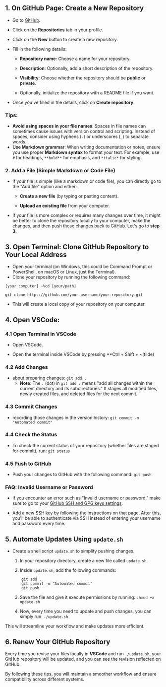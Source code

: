 ## 1. On GitHub Page: Create a New Repository
- Go to [GitHub](https://github.com).
    
- Click on the **Repositories** tab in your profile.
    
- Click on the **New** button to create a new repository.
    
- Fill in the following details:
    
    - **Repository name**: Choose a name for your repository.
        
    - **Description**: Optionally, add a short description of the repository.
        
    - **Visibility**: Choose whether the repository should be **public** or **private**.
        
    - Optionally, initialize the repository with a README file if you want.
        
- Once you've filled in the details, click on **Create repository**.

### Tips:
- **Avoid using spaces in your file names**: Spaces in file names can sometimes cause issues with version control and scripting. Instead of spaces, consider using hyphens (`-`) or underscores (`_`) to separate words.
- **Use Markdown grammar**: When writing documentation or notes, ensure you use proper **Markdown syntax** to format your text. For example, use `#` for headings, `**bold**` for emphasis, and `*italic*` for styling.
  
### 2. **Add a File (Simple Markdown or Code File)**

- If your file is simple (like a markdown or code file), you can directly go to the "Add file" option and either:
    
    - **Create a new file** (by typing or pasting content).
        
    - **Upload an existing file** from your computer.
- If your file is more complex or requires many changes over time, it might be better to clone the repository locally to your computer, make the changes, and then push those changes back to GitHub. Let's go to **step 3**.
## 3. Open **Terminal**: Clone GitHub Repository to Your Local Address
- Open your terminal (on Windows, this could be Command Prompt or PowerShell, on macOS or Linux, just the Terminal).
- Clone your repository by running the following command:
```
[your computer] ~%cd [your/path]
```

```
git clone https://github.com/your-username/your-repository.git
```

- This will create a local copy of your repository on your computer.
## 4. Open **VSCode**:

### 4.1 Open Terminal in VSCode

- Open VSCode.
    
- Open the terminal inside VSCode by pressing **Ctrl + Shift + ~(tilde)
    
### 4.2 Add Changes

- about preparing changes:
    `git add . `
	- **Note**: The `.` (dot) in `git add .` means "add all changes within the current directory and its subdirectories." It stages all modified files, newly created files, and deleted files for the next commit.
### 4.3 Commit Changes
- recording those changes in the version history:
	```git commit -m "Automated commit" ```
	
### 4.4 Check the Status

- To check the current status of your repository (whether files are staged for commit), run:
    `git status`

### 4.5 Push to GitHub

- Push your changes to GitHub with the following command:
    `git push`

### FAQ: Invalid Username or Password

- If you encounter an error such as "Invalid username or password," make sure to go to your [GitHub SSH and GPG keys settings](https://github.com/settings/keys).
    
- Add a new SSH key by following the instructions on that page. After this, you'll be able to authenticate via SSH instead of entering your username and password every time.
    

## 5. Automate Updates Using `update.sh`

- Create a shell script `update.sh` to simplify pushing changes.
    
    1. In your repository directory, create a new file called `update.sh`.
        
    2. Inside `update.sh`, add the following commands:
	```
        git add .
        git commit -m "Automated commit" 
        git push
    ```
        
     3. Save the file and give it execute permissions by running:
        `chmod +x update.sh`
        
    4. Now, every time you need to update and push changes, you can simply run:
        `./update.sh`
        

This will streamline your workflow and make updates more efficient.

## 6. Renew Your GitHub Repository

Every time you revise your files locally in **VSCode** and run `./update.sh`, your GitHub repository will be updated, and you can see the revision reflected on GitHub.


By following these tips, you will maintain a smoother workflow and ensure compatibility across different systems.


